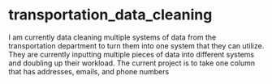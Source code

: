 # transportation_data_cleaning
I am currently data cleaning multiple systems of data from the transportation department to turn them into one system that they can utilize.  They are currently inputting multiple pieces of data into different systems and doubling up their workload.  The current project is to take one column that has addresses, emails, and phone numbers 

